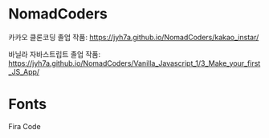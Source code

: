 # NomadCoders
 
카카오 클론코딩 졸업 작품: https://jyh7a.github.io/NomadCoders/kakao_instar/

바닐라 자바스트립트 졸업 작품: https://jyh7a.github.io/NomadCoders/Vanilla_Javascript_1/3_Make_your_first_JS_App/

# Fonts
Fira Code
